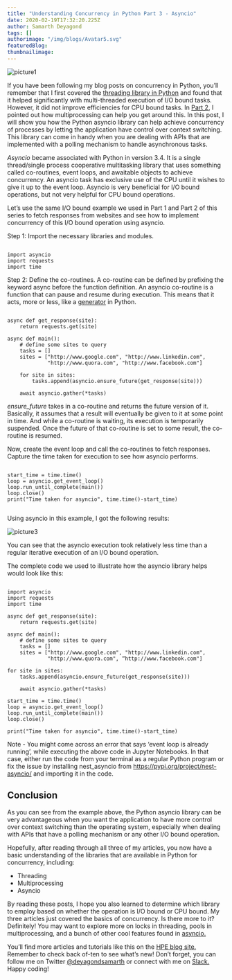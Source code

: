 ```yaml
---
title: "Understanding Concurrency in Python Part 3 - Asyncio"
date: 2020-02-19T17:32:20.225Z
author: Samarth Deyagond 
tags: []
authorimage: "/img/blogs/Avatar5.svg"
featuredBlog:
thumbnailimage:
---
```

![picture1](https://hpe-developer-portal.s3.amazonaws.com/uploads/media/2020/1/picture1-1582323160514.png)

If you have been following my blog posts on concurrency in Python, you’ll remember that I first covered the [threading library in Python](https://developer.hpe.com/blog/understanding-concurrency-in-python-part-1-threading) and found that it helped significantly with multi-threaded execution of I/O bound tasks. However, it did not improve efficiencies for CPU bound tasks. In [Part 2](https://developer.hpe.com/blog/understanding-concurrency-in-python-part-2-multiprocessing), I pointed out how multiprocessing can help you get around this. In this post, I will show you how the Python asyncio library can help achieve concurrency of processes by letting the application have control over context switching. This library can come in handy when you are dealing with APIs that are implemented with a polling mechanism to handle asynchronous tasks. 

*Asyncio* became associated with Python in version 3.4. It is a single thread/single process cooperative multitasking library that uses something called co-routines, event loops, and awaitable objects to achieve concurrency. An asyncio task has exclusive use of the CPU until it wishes to give it up to the event loop. Asyncio is very beneficial for I/O bound operations, but not very helpful for CPU bound operations.

Let’s use the same I/O bound example we used in Part 1 and Part 2 of this series to fetch responses from websites and see how to implement concurrency of this I/O bound operation using asyncio.

Step 1: Import the necessary libraries and modules.


```

import asyncio
import requests
import time

```

Step 2: Define the co-routines. A co-routine can be defined by prefixing the keyword async before the function definition. An asyncio co-routine is a function that can pause and resume during execution. This means that it acts, more or less, like a [generator](https://wiki.python.org/moin/Generators) in Python.


```

async def get_response(site):
    return requests.get(site)

async def main():
    # define some sites to query
    tasks = []
    sites = ["http://www.google.com", "http://www.linkedin.com",
             "http://www.quora.com", "http://www.facebook.com"]

    for site in sites:
        tasks.append(asyncio.ensure_future(get_response(site)))
    
    await asyncio.gather(*tasks)

```

*ensure_future* takes in a co-routine and returns the future version of it. Basically, it assumes that a result will eventually be given to it at some point in time. And while a co-routine is waiting, its execution is temporarily suspended. Once the future of that co-routine is set to some result, the co-routine is resumed.

Now, create the event loop and call the co-routines to fetch responses. Capture the time taken for execution to see how asyncio performs.


```

start_time = time.time()
loop = asyncio.get_event_loop()
loop.run_until_complete(main())
loop.close()
print("Time taken for asyncio", time.time()-start_time)


```

Using asyncio in this example, I got the following results:


![picture3](https://hpe-developer-portal.s3.amazonaws.com/uploads/media/2020/1/picture3-1582323145443.png)

You can see that the asyncio execution took relatively less time than a regular iterative execution of an I/O bound operation.


The complete code we used to illustrate how the asyncio library helps would look like this:


```

import asyncio
import requests
import time

async def get_response(site):
    return requests.get(site)

async def main():
    # define some sites to query
    tasks = []
    sites = ["http://www.google.com", "http://www.linkedin.com",
             "http://www.quora.com", “http://www.facebook.com"]

for site in sites:
    tasks.append(asyncio.ensure_future(get_response(site)))

    await asyncio.gather(*tasks)

start_time = time.time()
loop = asyncio.get_event_loop()
loop.run_until_complete(main())
loop.close()

print("Time taken for asyncio", time.time()-start_time)

```

Note - You might come across an error that says ‘event loop is already running’, while executing the above code in Jupyter Notebooks. In that case, either run the code from your terminal as a regular Python program or fix the issue by installing nest_asyncio from https://pypi.org/project/nest-asyncio/ and importing it in the code.

## Conclusion

As you can see from the example above, the Python asyncio library can be very advantageous when you want the application to have more control over context switching than the operating system, especially when dealing with APIs that have a polling mechanism or any other I/O bound operation. 

Hopefully, after reading through all three of my articles, you now have a basic understanding of the libraries that are available in Python for concurrency, including:

- Threading
- Multiprocessing
- Asyncio

By reading these posts, I hope you also learned to determine which library to employ based on whether the operation is I/O bound or CPU bound. My three articles just covered the basics of concurrency. Is there more to it? Definitely! You may want to explore more on locks in threading, pools in multiprocessing, and a bunch of other cool features found in [asyncio.](https://docs.python.org/3/library/asyncio.html)  

You’ll find more articles and tutorials like this on the [HPE blog site.](https://developer.hpe.com/blog) Remember to check back of-ten to see what’s new! Don’t forget, you can follow me on Twitter [@deyagondsamarth](https://twitter.com/deyagondsamarth) or connect with me on [Slack.](https://hpedev.slack.com/?redir=%2Fteam%2FUQM0ZTE1F) Happy coding!


